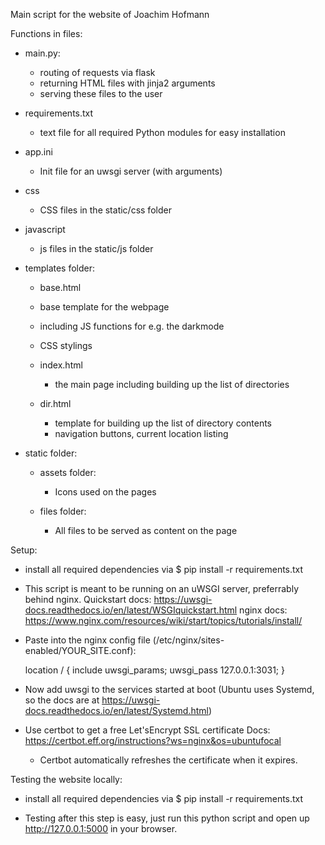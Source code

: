 Main script for the website of Joachim Hofmann

Functions in files:
- main.py:
    - routing of requests via flask
    - returning HTML files with jinja2 arguments
    - serving these files to the user

- requirements.txt
    - text file for all required Python modules for easy installation

- app.ini
    - Init file for an uwsgi server (with arguments)

- css
    - CSS files in the static/css folder 

- javascript
    - js files in the static/js folder 

- templates folder:

    - base.html
    - base template for the webpage
    - including JS functions for e.g. the darkmode
    - CSS stylings

    - index.html
        - the main page including building up the list of directories

    - dir.html
        - template for building up the list of directory contents
        - navigation buttons, current location listing

- static folder:

    - assets folder:
        - Icons used on the pages

    - files folder:
        - All files to be served as content on the page


Setup:
- install all required dependencies via
$ pip install -r requirements.txt


- This script is meant to be running on an uWSGI server, preferrably behind nginx.
    Quickstart docs: https://uwsgi-docs.readthedocs.io/en/latest/WSGIquickstart.html
    nginx docs: https://www.nginx.com/resources/wiki/start/topics/tutorials/install/


- Paste into the nginx config file (/etc/nginx/sites-enabled/YOUR_SITE.conf):

    location / {
        include uwsgi_params;
        uwsgi_pass 127.0.0.1:3031;
    }

- Now add uwsgi to the services started at boot (Ubuntu uses Systemd, so the docs are at https://uwsgi-docs.readthedocs.io/en/latest/Systemd.html)

- Use certbot to get a free Let'sEncrypt SSL certificate
    Docs: https://certbot.eff.org/instructions?ws=nginx&os=ubuntufocal
    - Certbot automatically refreshes the certificate when it expires.


Testing the website locally:
- install all required dependencies via
$ pip install -r requirements.txt

- Testing after this step is easy, just run this python script and open up http://127.0.0.1:5000 in your browser.


